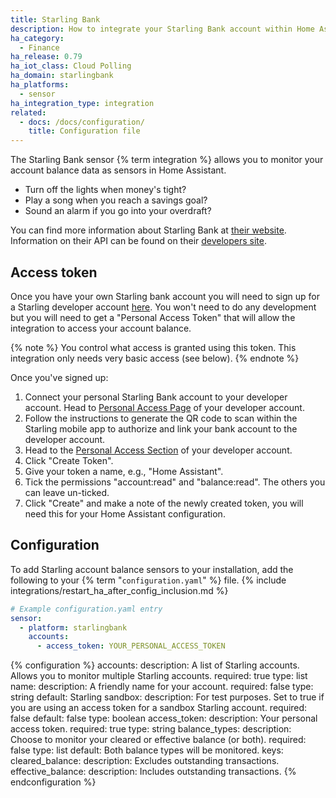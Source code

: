 ```yaml
---
title: Starling Bank
description: How to integrate your Starling Bank account within Home Assistant.
ha_category:
  - Finance
ha_release: 0.79
ha_iot_class: Cloud Polling
ha_domain: starlingbank
ha_platforms:
  - sensor
ha_integration_type: integration
related:
  - docs: /docs/configuration/
    title: Configuration file
---
```


The Starling Bank sensor {% term integration %} allows you to monitor your account balance data as sensors in Home Assistant.

- Turn off the lights when money's tight?
- Play a song when you reach a savings goal?
- Sound an alarm if you go into your overdraft?

You can find more information about Starling Bank at [their website](https://www.starlingbank.com/). Information on their API can be found on their [developers site](https://developer.starlingbank.com/).

## Access token

Once you have your own Starling bank account you will need to sign up for a Starling developer account [here](https://developer.starlingbank.com/signup). You won't need to do any development but you will need to get a "Personal Access Token" that will allow the integration to access your account balance.

{% note %}
You control what access is granted using this token. This integration only needs very basic access (see below).
{% endnote %}

Once you've signed up:

1. Connect your personal Starling Bank account to your developer account. Head to [Personal Access Page](https://developer.starlingbank.com/personal) of your developer account.
2. Follow the instructions to generate the QR code to scan within the Starling mobile app to authorize and link your bank account to the developer account.
3. Head to the [Personal Access Section](https://developer.starlingbank.com/personal/token) of your developer account.
4. Click "Create Token".
5. Give your token a name, e.g., "Home Assistant".
6. Tick the permissions "account:read" and "balance:read". The others you can leave un-ticked.
7. Click "Create" and make a note of the newly created token, you will need this for your Home Assistant configuration.

## Configuration

To add Starling account balance sensors to your installation, add the following to your {% term "`configuration.yaml`" %} file.
{% include integrations/restart_ha_after_config_inclusion.md %}
```yaml
# Example configuration.yaml entry
sensor:
  - platform: starlingbank
    accounts:
      - access_token: YOUR_PERSONAL_ACCESS_TOKEN
```

{% configuration %}
accounts:
  description: A list of Starling accounts. Allows you to monitor multiple Starling accounts.
  required: true
  type: list
name:
  description: A friendly name for your account.
  required: false
  type: string
  default: Starling
sandbox:
  description: For test purposes. Set to true if you are using an access token for a sandbox Starling account.
  required: false
  default: false
  type: boolean
access_token:
  description: Your personal access token.
  required: true
  type: string
balance_types:
  description: Choose to monitor your cleared or effective balance (or both).
  required: false
  type: list
  default: Both balance types will be monitored.
  keys:
    cleared_balance:
      description: Excludes outstanding transactions.
    effective_balance:
      description: Includes outstanding transactions.
{% endconfiguration %}
